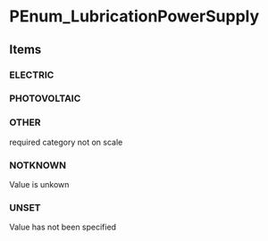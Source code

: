 # PEnum_LubricationPowerSupply
<!-- end of short definition -->

## Items

### ELECTRIC


### PHOTOVOLTAIC


### OTHER
required category not on scale

### NOTKNOWN
Value is unkown

### UNSET
Value has not been specified
